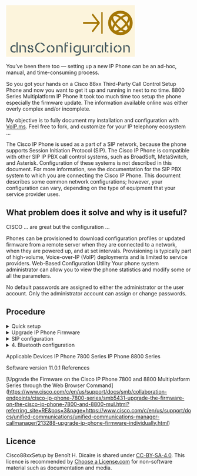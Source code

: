 ![Cisco88xxSetup logo](https://github.com/bhdicaire/Cisco88xxSetup/raw/master/img/logo.png)

You’ve been there too — setting up a new IP Phone can be an ad-hoc, manual, and time-consuming process.

So you got your hands on a Cisco 88xx Third-Party Call Control Setup Phone and now you want to get it up and running in next to no time.
8800 Series Multiplatform IP Phone 
It took too much time too setup the phone especially the firmware update. The information available online was either overly complex and/or incomplete.

My objective is to fully document my installation and configuration with [VoIP.ms](https://VoIP.ms). Feel free to fork, and customize for your IP telephony ecosystem ...

The Cisco IP Phone is used as a part of a SIP network, because the phone supports Session Initiation Protocol (SIP). The Cisco IP Phone is compatible with other SIP IP PBX call control systems, such as BroadSoft, MetaSwitch, and Asterisk.
Configuration of these systems is not described in this document. For more information, see the documentation for the SIP PBX system to which you are connecting the Cisco IP Phone.
This document describes some common network configurations; however, your configuration can vary, depending on the type of equipment that your service provider uses.


## What problem does it solve and why is it useful?

CISCO ... are great but the configuration ...

Phones can be provisioned to download configuration profiles or updated firmware from a remote server when they are connected to a network, when they are powered up, and at set intervals. Provisioning is typically part of high-volume, Voice-over-IP (VoIP) deployments and is limited to service providers.
Web-Based Configuration Utility
Your phone system administrator can allow you to view the phone statistics and modify some or all the parameters. 

No default passwords are assigned to either the administrator or the user account. Only the administrator account can assign or change passwords.

## Procedure

<details>
<summary>Quick setup</summary>
<br>
1. Locate the phone that you need to set up.


 On the phone, press Settings > Status > Product Information, and look at the MAC address field.
 
 Access the Web-Based Configuration Utility
 Step 1 Step 2 Step 3
Access the Cisco IP Phone configuration utility from a web browser on a computer that can reach the phone on the subnetwork.

Determine the IP Address of the Phone
A DHCP server assigns the IP address, so the phone must be booted up and connected to the subnetwork.
Procedure
Step 1 Click Admin Login > advanced > Info > Status.
Step 2 Scroll to IPv4 Information. Current IP displays the IP address.

Allow Web Access to the Cisco IP Phone
To view the phone parameters, enable the configuration profile. To make changes to any of the parameters, you must be able to change the configuration profile. Your system administrator might have disabled the phone option to make the phone web user interface viewable or writable.
For more information, see the Cisco IP Phone 7800 Series and Cisco IP Phone 8800 Series Multiplatform Phones Provisioning Guide.
Procedure
Click Admin Login > Voice > System.
In the System Configuration section, set Enable Web Server to Yes.

To clear all changes that you made during the current session (or after you last clicked Submit All Changes), click Undo All Changes. Values return to their previous settings.
 
</details>

<details>

<summary>Upgrade IP Phone Firmware</summary>
1. https://www.ukvoipforums.com/viewtopic.php?f=21&t=1114

CISCO 8800 SERIES XMLDEFAULT.CNF.XML FILE

https://www.cisco.com/c/en/us/support/collaboration-endpoints/ip-phone-8800-series-multiplatform-firmware/tsd-products-support-series-home.html
You now have successfully upgraded the firmware on your Cisco IP Phone 7800 Series or Cisco IP Phone 8800 Series Multiplatform phone through the Upgrade Rule in the web-based utility.
</details>
<details>
<summary>SIP configuration</summary>
<br>

1. Connect your PC to the phone using its LAN side Ethernet port marked PC, in order to use the LAN gateway IP address into your Web Browser as the phone's ip address.
	* You can get the Phone's IP address via the configuration menu --> 8. Status. 

1. Connect and Login to the *CP-88xx-3PCC Configuration Utility*  Web Based Configuration Interface, in my case it's [192.168.168.99](http://192.168.168.99)
	* You have to use *HTTP* for now, we'll inject a certificate later in the procedure
	* By default, there are no **User** or **Admin** passwords required to connect and login
	* I had issues with Google Chrome & Microsoft Edge, I recommend Safari on MacOS

2. You will be landing on and viewing the "Info" page, in "Basic" view if you're not using [http://192.168.168.99/admin/advanced](http://192.168.168.99/admin/advanced)

4. In the web-based utility of your IP Phone, click Voice -> System

	**Under System Configuration**
	1. Change User and Admin passwords
	2. Phone-UI-user Mode, choose Yes

	**Under Power Settings:**
	3. Disable Back USB Port, choose Yes

	**Under IPv4 settings:**
	1. IP mode, choose IPv4 Only

	**Under Optional Network Configuration:**
	1. Host Name: 
5. To update the configuration profile, click Submit All Changes after you modify the fields in the phone web user interface.
	* The phone reboots and the changes are applied.

 in the Phone-UI-User-Mode field, choose Yes. Click Submit All Changes.





Step 2	


Step 3	
Navigate to the Product Specific Configuration area and set the following fields:

Days Display Not Active

Display On Time

Display On Duration

Display Idle Timeout
</details>
<details>
<summary>4. Bluetooth configuration</summary>

 This is being accomplish with the use of [homebrew](https://github.com/Homebrew/homebrew), [homebrew-cask](https://github.com/caskroom/homebrew-cask), and the Mac Apple Store CLI [(MAS)](https://github.com/mas-cli/mas).

</details>


Applicable Devices
IP Phone 7800 Series
IP Phone 8800 Series

Software version
11.0.1
References

[Upgrade the Firmware on the Cisco IP Phone 7800 and 8800 Multiplatform Series through the Web Browser Command]
(https://www.cisco.com/c/en/us/support/docs/smb/collaboration-endpoints/cisco-ip-phone-7800-series/smb5431-upgrade-the-firmware-on-the-cisco-ip-phone-7800-and-8800-mul.html?referring_site=RE&pos=3&page=https://www.cisco.com/c/en/us/support/docs/unified-communications/unified-communications-manager-callmanager/213288-upgrade-ip-phone-firmware-individually.html)

## Licence

Cisco88xxSetup by Benoît H. Dicaire is shared under [CC-BY-SA-4.0](https://github.com/bhdicaire/solarized/raw/master/LICENCSE). This licence is recommended by [Choose a License.com](https://choosealicense.com/) for non-software material such as documentation and media.

